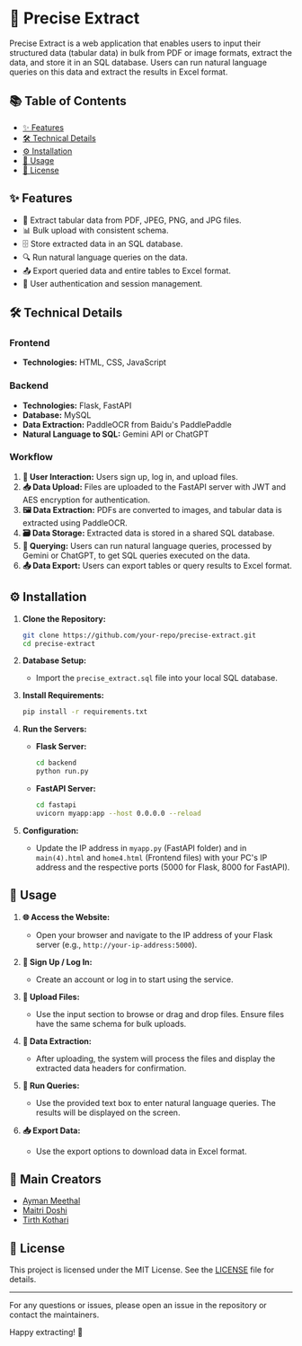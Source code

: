 # 🎯 Precise Extract

Precise Extract is a web application that enables users to input their structured data (tabular data) in bulk from PDF or image formats, extract the data, and store it in an SQL database. Users can run natural language queries on this data and extract the results in Excel format.

## 📚 Table of Contents

- [✨ Features](#-features)
- [🛠 Technical Details](#-technical-details)
- [⚙️ Installation](#️-installation)
- [🚀 Usage](#-usage)
- [📜 License](#-license)

## ✨ Features

- 📄 Extract tabular data from PDF, JPEG, PNG, and JPG files.
- 📊 Bulk upload with consistent schema.
- 🗄 Store extracted data in an SQL database.
- 🔍 Run natural language queries on the data.
- 📤 Export queried data and entire tables to Excel format.
- 🔐 User authentication and session management.

## 🛠 Technical Details

### Frontend
- **Technologies:** HTML, CSS, JavaScript

### Backend
- **Technologies:** Flask, FastAPI
- **Database:** MySQL
- **Data Extraction:** PaddleOCR from Baidu's PaddlePaddle
- **Natural Language to SQL:** Gemini API or ChatGPT

### Workflow
1. **👤 User Interaction:** Users sign up, log in, and upload files.
2. **📥 Data Upload:** Files are uploaded to the FastAPI server with JWT and AES encryption for authentication.
3. **🖼 Data Extraction:** PDFs are converted to images, and tabular data is extracted using PaddleOCR.
4. **🗃 Data Storage:** Extracted data is stored in a shared SQL database.
5. **🔎 Querying:** Users can run natural language queries, processed by Gemini or ChatGPT, to get SQL queries executed on the data.
6. **📤 Data Export:** Users can export tables or query results to Excel format.

## ⚙️ Installation

1. **Clone the Repository:**
    ```bash
    git clone https://github.com/your-repo/precise-extract.git
    cd precise-extract
    ```

2. **Database Setup:**
    - Import the `precise_extract.sql` file into your local SQL database.

3. **Install Requirements:**
    ```bash
    pip install -r requirements.txt
    ```

4. **Run the Servers:**
    - **Flask Server:**
      ```bash
      cd backend
      python run.py
      ```
    - **FastAPI Server:**
      ```bash
      cd fastapi
      uvicorn myapp:app --host 0.0.0.0 --reload
      ```

5. **Configuration:**
    - Update the IP address in `myapp.py` (FastAPI folder) and in `main(4).html` and `home4.html` (Frontend files) with your PC's IP address and the respective ports (5000 for Flask, 8000 for FastAPI).

## 🚀 Usage

1. **🌐 Access the Website:**
    - Open your browser and navigate to the IP address of your Flask server (e.g., `http://your-ip-address:5000`).

2. **🔑 Sign Up / Log In:**
    - Create an account or log in to start using the service.

3. **📂 Upload Files:**
    - Use the input section to browse or drag and drop files. Ensure files have the same schema for bulk uploads.

4. **🔄 Data Extraction:**
    - After uploading, the system will process the files and display the extracted data headers for confirmation.

5. **💬 Run Queries:**
    - Use the provided text box to enter natural language queries. The results will be displayed on the screen.

6. **📥 Export Data:**
    - Use the export options to download data in Excel format.

## 👥 Main Creators

- [Ayman Meethal](https://github.com/aymanmeethal)
- [Maitri Doshi](https://github.com/DoshiMaitri)
- [Tirth Kothari](https://github.com/TirthKothari)


## 📜 License

This project is licensed under the MIT License. See the [LICENSE](LICENSE) file for details.

---

For any questions or issues, please open an issue in the repository or contact the maintainers.

Happy extracting! 🎉
